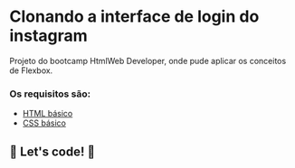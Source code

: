 # Clonando a interface de login do instagram

Projeto do bootcamp HtmlWeb Developer, onde pude aplicar os conceitos de Flexbox.


### Os requisitos são:

* [HTML básico](https://www.w3schools.com/html/)
* [CSS básico](https://developer.mozilla.org/pt-BR/docs/Web/CSS)

## 🚀 Let's code! 🚀
